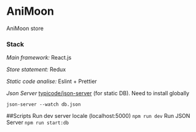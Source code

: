 # AniMoon
AniMoon store

### Stack
*Main framework:* React.js

*Store statement:* Redux

*Static code analise:* Eslint + Prettier

*Json Server* [typicode/json-server]('https://github.com/typicode/json-server') (for static DB). Need to install globally

`
json-server --watch db.json
`

##Scripts
Run dev server locale (localhost:5000)
`
npm run dev
`
Run JSON Server
`
npm run start:db
`
